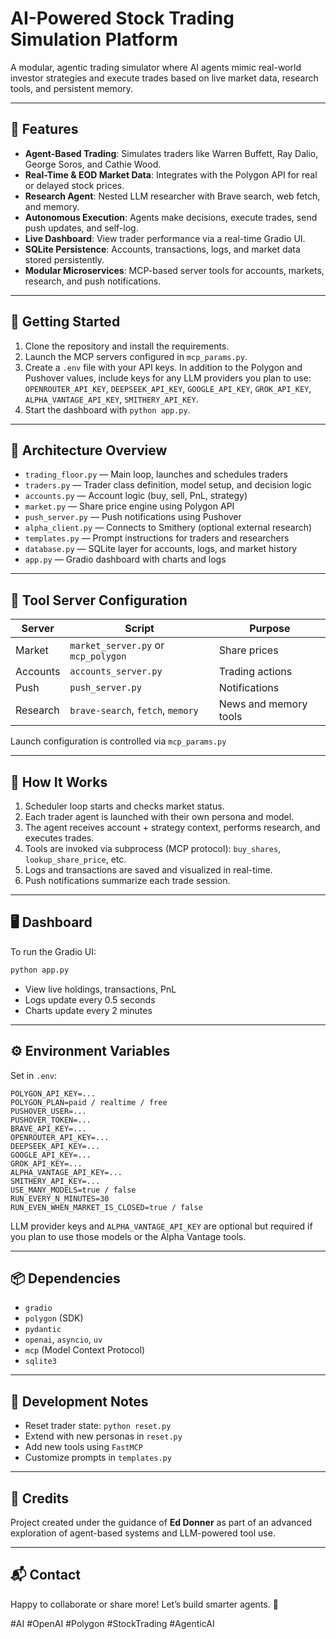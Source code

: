 # AI-Powered Stock Trading Simulation Platform

A modular, agentic trading simulator where AI agents mimic real-world investor strategies and execute trades based on live market data, research tools, and persistent memory.

---

## 🚀 Features

- **Agent-Based Trading**: Simulates traders like Warren Buffett, Ray Dalio, George Soros, and Cathie Wood.
- **Real-Time & EOD Market Data**: Integrates with the Polygon API for real or delayed stock prices.
- **Research Agent**: Nested LLM researcher with Brave search, web fetch, and memory.
- **Autonomous Execution**: Agents make decisions, execute trades, send push updates, and self-log.
- **Live Dashboard**: View trader performance via a real-time Gradio UI.
- **SQLite Persistence**: Accounts, transactions, logs, and market data stored persistently.
- **Modular Microservices**: MCP-based server tools for accounts, markets, research, and push notifications.

---

## 🏁 Getting Started

1. Clone the repository and install the requirements.
2. Launch the MCP servers configured in `mcp_params.py`.
3. Create a `.env` file with your API keys. In addition to the Polygon and Pushover values, include keys for any LLM providers you plan to use:
   `OPENROUTER_API_KEY`, `DEEPSEEK_API_KEY`, `GOOGLE_API_KEY`, `GROK_API_KEY`, `ALPHA_VANTAGE_API_KEY`, `SMITHERY_API_KEY`.
4. Start the dashboard with `python app.py`.

---

## 🧱 Architecture Overview

- `trading_floor.py` — Main loop, launches and schedules traders
- `traders.py` — Trader class definition, model setup, and decision logic
- `accounts.py` — Account logic (buy, sell, PnL, strategy)
- `market.py` — Share price engine using Polygon API
- `push_server.py` — Push notifications using Pushover
- `alpha_client.py` — Connects to Smithery (optional external research)
- `templates.py` — Prompt instructions for traders and researchers
- `database.py` — SQLite layer for accounts, logs, and market history
- `app.py` — Gradio dashboard with charts and logs

---

## 🔧 Tool Server Configuration

| Server   | Script                              | Purpose               |
| -------- | ----------------------------------- | --------------------- |
| Market   | `market_server.py` or `mcp_polygon` | Share prices          |
| Accounts | `accounts_server.py`                | Trading actions       |
| Push     | `push_server.py`                    | Notifications         |
| Research | `brave-search`, `fetch`, `memory`   | News and memory tools |

Launch configuration is controlled via `mcp_params.py`

---

## 🧠 How It Works

1. Scheduler loop starts and checks market status.
2. Each trader agent is launched with their own persona and model.
3. The agent receives account + strategy context, performs research, and executes trades.
4. Tools are invoked via subprocess (MCP protocol): `buy_shares`, `lookup_share_price`, etc.
5. Logs and transactions are saved and visualized in real-time.
6. Push notifications summarize each trade session.

---

## 🖥️ Dashboard

To run the Gradio UI:

```bash
python app.py
```

- View live holdings, transactions, PnL
- Logs update every 0.5 seconds
- Charts update every 2 minutes

---

## ⚙️ Environment Variables

Set in `.env`:

```
POLYGON_API_KEY=...
POLYGON_PLAN=paid / realtime / free
PUSHOVER_USER=...
PUSHOVER_TOKEN=...
BRAVE_API_KEY=...
OPENROUTER_API_KEY=...
DEEPSEEK_API_KEY=...
GOOGLE_API_KEY=...
GROK_API_KEY=...
ALPHA_VANTAGE_API_KEY=...
SMITHERY_API_KEY=...
USE_MANY_MODELS=true / false
RUN_EVERY_N_MINUTES=30
RUN_EVEN_WHEN_MARKET_IS_CLOSED=true / false
```

LLM provider keys and `ALPHA_VANTAGE_API_KEY` are optional but required if you
plan to use those models or the Alpha Vantage tools.

---

## 📦 Dependencies

- `gradio`
- `polygon` (SDK)
- `pydantic`
- `openai`, `asyncio`, `uv`
- `mcp` (Model Context Protocol)
- `sqlite3`

---

## 🧪 Development Notes

- Reset trader state: `python reset.py`
- Extend with new personas in `reset.py`
- Add new tools using `FastMCP`
- Customize prompts in `templates.py`

---

## 🧵 Credits

Project created under the guidance of **Ed Donner** as part of an advanced exploration of agent-based systems and LLM-powered tool use.

---

## 📬 Contact

Happy to collaborate or share more! Let’s build smarter agents. 🧠

#AI #OpenAI #Polygon #StockTrading #AgenticAI 
